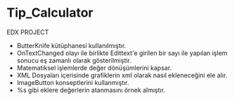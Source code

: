 # Tip_Calculator
EDX PROJECT

- ButterKnife kütüphanesi kullanılmıştır.
- OnTextChanged olayı ile birlikte Edittext'e girilen bir sayı ile yapılan işlem sonucu eş zamanlı olarak gösterilmiştir. 
- Matematiksel işlemlerde değer dönüşümlerini kapsar. 
- XML Dosyaları içerisinde grafiklerin xml olarak nasıl ekleneceğini ele alır. 
- ImageButton konseptlerini kullanmıştır. 
- %s gibi eklere değerlerin atanmasını örnek almıştır. 
